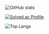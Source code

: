 ![GitHub stats](https://github-readme-stats.vercel.app/api?username=kangsm0903&show_icons=true&theme=hightcontrast)

[![Solved.ac Profile](http://mazassumnida.wtf/api/generate_badge?boj=kangsm0903)](https://solved.ac/kangsm0903)

![Top Langs](https://github-readme-stats.vercel.app/api/top-langs/?username=kangsm0903&layout=Demo&theme=highcontrast)

<!--
**kangsm0903/kangsm0903** is a ✨ _special_ ✨ repository because its `README.md` (this file) appears on your GitHub profile.

Here are some ideas to get you started:

- 🔭 I’m currently working on ...
- 🌱 I’m currently learning ...
- 👯 I’m looking to collaborate on ...
- 🤔 I’m looking for help with ...
- 💬 Ask me about ...
- 📫 How to reach me: ...
- 😄 Pronouns: ...
- ⚡ Fun fact: ...
-->

